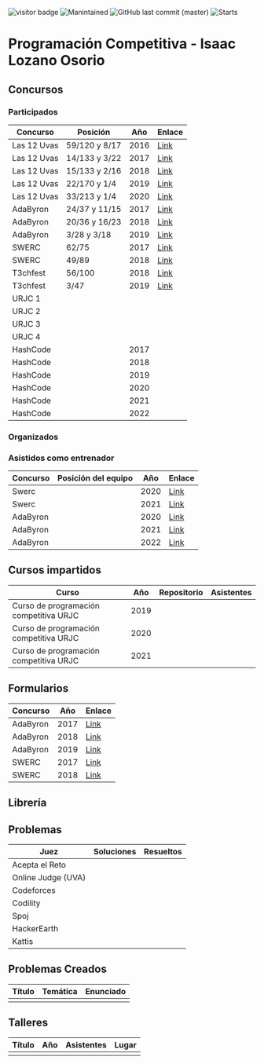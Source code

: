 ![visitor badge](https://visitor-badge-reloaded.herokuapp.com/badge?page_id=isaaclo97.programacion-competitiva&color=be54c6&style=flat&logo=Github)
![Manintained](https://img.shields.io/badge/Maintained%3F-yes-green.svg)
![GitHub last commit (master)](https://img.shields.io/github/last-commit/isaaclo97/programacion-competitiva)
![Starts](https://img.shields.io/github/stars/isaaclo97/programacion-competitiva.svg)

# Programación Competitiva - Isaac Lozano Osorio

## Concursos

### Participados

| Concurso    | Posición | Año  | Enlace |
| ----------- | -------- | ---  | ------ |
| Las 12 Uvas | 59/120 y 8/17         | 2016 | [Link](https://las12uvas.es/2016/#/problems)       |
| Las 12 Uvas | 14/133 y 3/22         | 2017 | [Link](https://las12uvas.es/2017/#/problems)       |
| Las 12 Uvas | 15/133 y 2/16         | 2018 | [Link](https://las12uvas.es/2018/#/problems)       |
| Las 12 Uvas | 22/170 y 1/4         | 2019 | [Link](https://las12uvas.es/2019/#/problems)      |
| Las 12 Uvas | 33/213 y 1/4         | 2020 | [Link](https://las12uvas.es/2020/#/problems)      |
| AdaByron    | 24/37 y 11/15         | 2017 | [Link](https://ada-byron.es/2017/clasificacion.php)        |
| AdaByron    | 20/36 y 16/23         | 2018 | [Link](https://ada-byron.es/2018/clasificacion.php)       |
| AdaByron    | 3/28 y 3/18         | 2019 |  [Link](https://ada-byron.es/2019/madrid/)       |
| SWERC       | 62/75         | 2017 |   [Link](https://swerc.eu/2017/theme/results/official/public/)       |
| SWERC       | 49/89         | 2018 |  [Link](https://swerc.eu/2018/theme/scoreboard/public/)       |
| T3chfest    | 56/100         | 2018 | [Link](https://t3chfest.es/2018/programacion/)         |
| T3chfest    | 3/47         | 2019 | [Link](https://t3chfest.es/2019/programacion/)       |
| URJC 1      |          |      |        |
| URJC 2      |          |      |        |
| URJC 3      |          |      |        |
| URJC 4      |          |      |        |
| HashCode    |          |  2017    |        |
| HashCode    |          |  2018    |        |
| HashCode    |          |  2019    |        |
| HashCode    |          |  2020    |        |
| HashCode    |          |  2021    |        |
| HashCode    |          |  2022    |        |

### Organizados

### Asistidos como entrenador

| Concurso    | Posición del equipo | Año  | Enlace |
| ----------- | -------- | ---  | ------ |
| Swerc  |  | 2020 | [Link]()       |
| Swerc  |          | 2021 | [Link]()       |
| AdaByron  |         | 2020 | [Link]()       |
| AdaByron  |          | 2021 | [Link]()       |
| AdaByron  |          | 2022 | [Link]()       |


## Cursos impartidos

| Curso    | Año |  Repositorio | Asistentes |
| ------- | ------ |  --------- | --------- |
| Curso de programación competitiva URJC  |  2019  |  | | 
| Curso de programación competitiva URJC  |  2020  |  | | 
| Curso de programación competitiva URJC  |  2021  |  | | 

## Formularios

| Concurso     | Año  | Enlace |
| -----------  | ---  | ------ |
| AdaByron         | 2017 | [Link]()        |
| AdaByron            | 2018 | [Link]()       |
| AdaByron            | 2019 |  [Link]()       |
| SWERC             | 2017 |   [Link]()       |
| SWERC           | 2018 |  [Link]()       |

## Librería

## Problemas

| Juez    | Soluciones |  Resueltos |
| ------- | ------ |  --------- |
| Acepta el Reto  |   | | 
| Online Judge (UVA)  |   | |
| Codeforces  |   | |
| Codility  |   | |
| Spoj  |   | |
| HackerEarth  |   | |
| Kattis  |   | |

## Problemas Creados

| Título    | Temática | Enunciado  | 
| ----------- | -------- | ---  | 
|   |   |        |

## Talleres

| Título    | Año | Asistentes  | Lugar | 
| ----------- | -------- | ---  | --- |
|  | |   |  |
